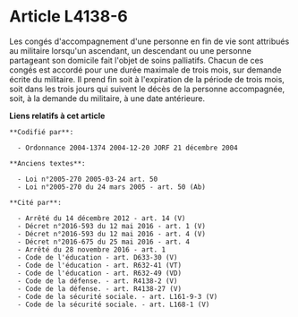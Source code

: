 # Article L4138-6

Les congés d'accompagnement d'une personne en fin de vie sont attribués au militaire lorsqu'un ascendant, un descendant ou
une personne partageant son domicile fait l'objet de soins palliatifs. Chacun de ces congés est accordé pour une durée
maximale de trois mois, sur demande écrite du militaire. Il prend fin soit à l'expiration de la période de trois mois, soit
dans les trois jours qui suivent le décès de la personne accompagnée, soit, à la demande du militaire, à une date antérieure.

**Liens relatifs à cet article**

	**Codifié par**:

	  - Ordonnance 2004-1374 2004-12-20 JORF 21 décembre 2004

	**Anciens textes**:

	  - Loi n°2005-270 2005-03-24 art. 50
	  - Loi n°2005-270 du 24 mars 2005 - art. 50 (Ab)

	**Cité par**:

	  - Arrêté du 14 décembre 2012 - art. 14 (V)
	  - Décret n°2016-593 du 12 mai 2016 - art. 1 (V)
	  - Décret n°2016-593 du 12 mai 2016 - art. 4 (V)
	  - Décret n°2016-675 du 25 mai 2016 - art. 4
	  - Arrêté du 28 novembre 2016 - art. 1
	  - Code de l'éducation - art. D633-30 (V)
	  - Code de l'éducation - art. R632-41 (VT)
	  - Code de l'éducation - art. R632-49 (VD)
	  - Code de la défense. - art. R4138-2 (V)
	  - Code de la défense. - art. R4138-27 (V)
	  - Code de la sécurité sociale. - art. L161-9-3 (V)
	  - Code de la sécurité sociale. - art. L168-1 (V)
